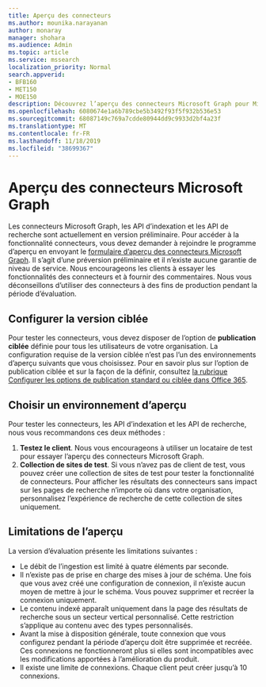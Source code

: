 ```yaml
---
title: Aperçu des connecteurs
ms.author: mounika.narayanan
author: monaray
manager: shohara
ms.audience: Admin
ms.topic: article
ms.service: mssearch
localization_priority: Normal
search.appverid:
- BFB160
- MET150
- MOE150
description: Découvrez l’aperçu des connecteurs Microsoft Graph pour Microsoft Search.
ms.openlocfilehash: 6080674e1a6b789cbe5b3492f93f5f932b536e53
ms.sourcegitcommit: 68087149c769a7cdde80944dd9c9933d2bf4a23f
ms.translationtype: MT
ms.contentlocale: fr-FR
ms.lasthandoff: 11/18/2019
ms.locfileid: "38699367"
---
```

# <a name="microsoft-graph-connectors-preview"></a>Aperçu des connecteurs Microsoft Graph

Les connecteurs Microsoft Graph, les API d’indexation et les API de recherche sont actuellement en version préliminaire. Pour accéder à la fonctionnalité connecteurs, vous devez demander à rejoindre le programme d’aperçu en envoyant le <a href="https://forms.office.com/Pages/ResponsePage.aspx?id=v4j5cvGGr0GRqy180BHbRxWYgu82J_RFnMMATAS6_chUNVYwNU1CMDNZUDBSSDZKWVo2RDJDRjRLQi4u" target="_blank">formulaire d’aperçu des connecteurs Microsoft Graph</a>. Il s’agit d’une préversion préliminaire et il n’existe aucune garantie de niveau de service. Nous encourageons les clients à essayer les fonctionnalités des connecteurs et à fournir des commentaires. Nous vous déconseillons d’utiliser des connecteurs à des fins de production pendant la période d’évaluation.

## <a name="set-up-targeted-release"></a>Configurer la version ciblée
Pour tester les connecteurs, vous devez disposer de l’option de **publication ciblée** définie pour tous les utilisateurs de votre organisation. La configuration requise de la version ciblée n’est pas l’un des environnements d’aperçu suivants que vous choisissez.
Pour en savoir plus sur l’option de publication ciblée et sur la façon de la définir, consultez <a href="https://docs.microsoft.com/office365/admin/manage/release-options-in-office-365?view=o365-worldwide" target="_blank">la rubrique Configurer les options de publication standard ou ciblée dans Office 365</a>.

## <a name="choose-a-preview-environment"></a>Choisir un environnement d’aperçu 
Pour tester les connecteurs, les API d’indexation et les API de recherche, nous vous recommandons ces deux méthodes :
1. **Testez le client**.  Nous vous encourageons à utiliser un locataire de test pour essayer l’aperçu des connecteurs Microsoft Graph.
2. **Collection de sites de test**. Si vous n’avez pas de client de test, vous pouvez créer une collection de sites de test pour tester la fonctionnalité de connecteurs. Pour afficher les résultats des connecteurs sans impact sur les pages de recherche n’importe où dans votre organisation, personnalisez l’expérience de recherche de cette collection de sites uniquement.

## <a name="preview-limitations"></a>Limitations de l’aperçu
La version d’évaluation présente les limitations suivantes :
* Le débit de l’ingestion est limité à quatre éléments par seconde.
* Il n’existe pas de prise en charge des mises à jour de schéma. Une fois que vous avez créé une configuration de connexion, il n’existe aucun moyen de mettre à jour le schéma. Vous pouvez supprimer et recréer la connexion uniquement.
* Le contenu indexé apparaît uniquement dans la page des résultats de recherche sous un secteur vertical personnalisé. Cette restriction s’applique au contenu avec des types personnalisés.
* Avant la mise à disposition générale, toute connexion que vous configurez pendant la période d’aperçu doit être supprimée et recréée. Ces connexions ne fonctionneront plus si elles sont incompatibles avec les modifications apportées à l’amélioration du produit.
* Il existe une limite de connexions. Chaque client peut créer jusqu’à 10 connexions.
